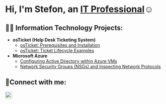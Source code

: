 <h1>Hi, I'm Stefon, an <a href="https://linkedin.com/in/strick87">IT Professional</a>☺</h1>

<h2>👨‍💻 Information Technology Projects:</h2>

- <b>osTicket (Help Desk Ticketing System)</b>
  - [osTicket: Prerequisites and Installation](https://github.com/strick87/osticket-prereqs)
  - [osTicket: Ticket Lifecycle Examples](https://github.com/strick87/ticket-lifecycle)
- <b>Microsoft Azure</b>
  - [Configuring  Active Directory within Azure VMs](https://github.com/Strick87">/configure-ad)
  - [Network Security Groups (NSGs) and Inspecting Network Protocols](https://github.com/joshmadakorcc/azure-network-protocols)

</p>


<h2>🤳Connect with me:</h2>

[<img align="left" alt="Josh | LinkedIn" width="22px" src="https://cdn.jsdelivr.net/npm/simple-icons@v3/icons/linkedin.svg" />][linkedin]




[linkedin]: https://linkedin.com/i
